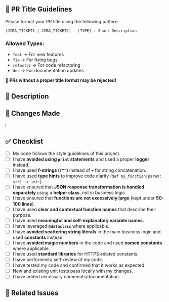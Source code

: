 ## 📝 PR Title Guidelines  
Please format your PR title using the following pattern:  

`[JIRA_TICKET1 | JIRA_TICKET2] - [TYPE] : Short Description`  

### Allowed Types:
- `feat` → For new features  
- `fix` → For fixing bugs  
- `refactor` → For code refactoring  
- `doc` → For documentation updates  

🔴 **PRs without a proper title format may be rejected!**

## 📝 Description
<!-- Provide a summary of your changes and the problem it solves. -->

## 📝 Changes Made  
<!-- Describe the changes you made in this PR. Be specific about what was modified and why. --> l

## ✅ Checklist
- [ ] My code follows the style guidelines of this project.
- [ ] I have **avoided using `print` statements** and used a proper **logger** instead. 
- [ ] I have used **f-strings (`f""`)** instead of `+` for string concatenation.  
- [ ] I have used **type hints** to improve code clarity (`def my_function(param: str) -> int:`).  
- [ ] I have ensured that **JSON response transformation is handled separately** using a **helper class**, not in business logic.  
- [ ] I have ensured that **functions are not excessively large** (kept under **50-100 lines**).  
- [ ] I have used **clear and contextual function names** that describe their purpose.  
- [ ] I have used **meaningful and self-explanatory variable names**.
- [ ] I have leveraged **`@dataclass`** where applicable.
- [ ] I have **avoided scattering string literals** in the main business logic and used **constants** instead.  
- [ ] I have **avoided magic numbers** in the code and used **named constants** where applicable.  
- [ ] I have used **standard libraries** for HTTPS-related constants. 
- [ ] I have performed a self-review of my code.
- [ ] I have tested my code and confirmed that it works as expected.
- [ ] New and existing unit tests pass locally with my changes.
- [ ] I have added necessary comments/documentation.

## 🔗 Related Issues
<!-- Link to Jira issues, if any -->